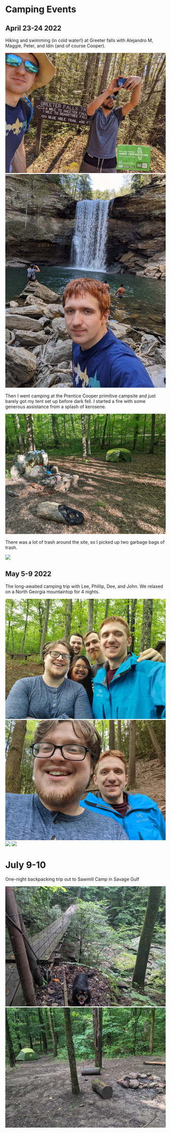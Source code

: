 # Camping Events

## April 23-24 2022

Hiking and swimming (in cold water!) at Greeter falls with Alejandro M, Maggie, Peter, and Idin (and of course Cooper). 

![](./media/2022-04-22-Greeter-Falls-2.jpg)
![](./media/2022-04-22-Greeter-Falls.jpg)

Then I went camping at the Prentice Cooper primitive campsite and just barely got my tent set up before dark fell. I started a fire with some generous assistance from a splash of kerosene.

![](./media/2022-04-22-Campsite.jpg)

There was a lot of trash around the site, so I picked up two garbage bags of trash.

![](../media/images/second-class-7b-cleanup.jpg)


## May 5-9 2022

The long-awaited camping trip with Lee, Phillip, Dee, and John. We relaxed on a North Georgia mountaintop for 4 nights.

![](./media/2022-05-06-Group-Photo.jpg)
![](./media/2022-05-06-Me-And-John.jpg)
![](./media/2022-05-07-Fajitas.jpg)
![](./media/2022-05-08-Cooking-Sausages.jpg)

# July 9-10

One-night backpacking trip out to Sawmill Camp in Savage Gulf

![](./media/2022-07-09-cooper-hiking.jpg)
![](./media/2022-07-09-sawmill-camp.jpg)

